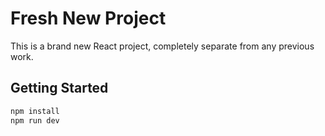 # Fresh New Project

This is a brand new React project, completely separate from any previous work.

## Getting Started

```bash
npm install
npm run dev
```